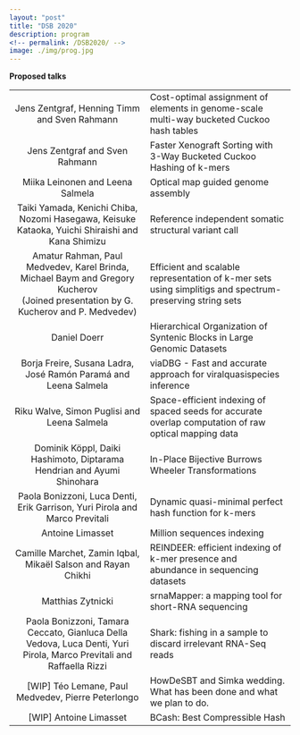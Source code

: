```yaml
---
layout: "post"
title: "DSB 2020"
description: program
<!-- permalink: /DSB2020/ -->
image: ./img/prog.jpg
---
```


**Proposed talks**



|                                                              |                                                              |
| :----------------------------------------------------------: | ------------------------------------------------------------ |
|         Jens Zentgraf, Henning Timm and Sven Rahmann         | Cost-optimal assignment of elements in genome-scale multi-way bucketed Cuckoo hash tables |
|                Jens Zentgraf and Sven Rahmann                | Faster Xenograft Sorting with 3-Way Bucketed Cuckoo Hashing of k-mers |
|               Miika Leinonen and Leena Salmela               | Optical map guided genome assembly                           |
| Taiki Yamada, Kenichi Chiba, Nozomi Hasegawa, Keisuke Kataoka, Yuichi Shiraishi and Kana Shimizu | Reference independent somatic structural variant call        |
| Amatur Rahman, Paul Medvedev, Karel Brinda, Michael Baym and Gregory Kucherov<br />(Joined presentation by G. Kucherov and P. Medvedev) | Efficient and scalable representation of k-mer sets using simplitigs and spectrum-preserving string sets |
|                         Daniel Doerr                         | Hierarchical Organization of Syntenic Blocks in Large Genomic Datasets |
| Borja Freire, Susana Ladra, José Ramón Paramá and Leena Salmela | viaDBG - Fast and accurate approach for viralquasispecies inference |
|         Riku Walve, Simon Puglisi and Leena Salmela          | Space-efficient indexing of spaced seeds for accurate overlap computation of raw optical mapping data |
| Dominik Köppl, Daiki Hashimoto, Diptarama Hendrian and Ayumi Shinohara | In-Place Bijective Burrows Wheeler Transformations           |
| Paola Bonizzoni, Luca Denti, Erik Garrison, Yuri Pirola and Marco Previtali | Dynamic quasi-minimal perfect hash function for k-mers       |
|                       Antoine Limasset                       | Million sequences indexing                                   |
| Camille Marchet, Zamin Iqbal, Mikaël Salson and Rayan Chikhi | REINDEER: efficient indexing of k-mer presence and abundance in sequencing datasets |
|                      Matthias Zytnicki                       | srnaMapper: a mapping tool for short-RNA sequencing          |
| Paola Bonizzoni, Tamara Ceccato, Gianluca Della Vedova, Luca Denti, Yuri Pirola, Marco Previtali and Raffaella Rizzi | Shark: fishing in a sample to discard irrelevant RNA-Seq reads |
|      [WIP] Téo Lemane, Paul Medvedev, Pierre Peterlongo      | HowDeSBT and Simka wedding. What has been done and what we plan to do. |
|                    [WIP] Antoine Limasset                    | BCash: Best Compressible Hash                                |
